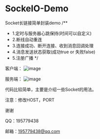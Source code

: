 # SockeIO-Demo

Socket长链接简单封装demo
/**
 * 1.定时与服务器心跳保持(时间可以自定义)
 * 2.断线自动重连
 * 3.连接成功、断开连接、收到消息回调处理
 * 4.消息发送状态获取(成功true or 失败false)
 * 5.注册广播
 */
 
 
 
 客户端：
![image](https://github.com/yixi195/SockeIO-Demo/blob/master/screenshots/client.png)
 
 服务端：
![image](https://github.com/yixi195/SockeIO-Demo/blob/master/screenshots/server.png)
 
代码比较简单，主要是介绍一些Socket的用法。

注意：修改HOST，PORT

谢谢
  
QQ：195779438
  
邮箱：195779438@qq.com
 
 
 
